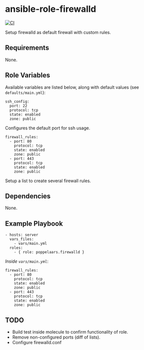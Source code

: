 # ansible-role-firewalld

[![CI](https://github.com/poppelaars/ansible-role-firewalld/workflows/CI/badge.svg?branch=main&event=push)](https://github.com/poppelaars/ansible-role-firewalld)

Setup firewalld as default firewall with custom rules.

## Requirements

None.

## Role Variables

Available variables are listed below, along with default values (see `defaults/main.yml`):

    ssh_config:
      port: 22
      protocol: tcp
      state: enabled
      zone: public

Configures the default port for ssh usage.

    firewall_rules:
      - port: 80
        protocol: tcp
        state: enabled
        zone: public
      - port: 443
        protocol: tcp
        state: enabled
        zone: public

Setup a list to create several firewall rules.

## Dependencies

None.

## Example Playbook

    - hosts: server
      vars_files:
        - vars/main.yml
      roles:
        - { role: poppelaars.firewalld }

*Inside `vars/main.yml`*:

    firewall_rules:
      - port: 80
        protocol: tcp
        state: enabled
        zone: public
      - port: 443
        protocol: tcp
        state: enabled
        zone: public

## TODO

  - Build test inside molecule to confirm functionality of role.
  - Remove non-configured ports (diff of lists).
  - Configure firewalld.conf
